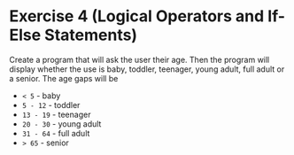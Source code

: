 # Exercise 4 (Logical Operators and If-Else Statements)
Create a program that will ask the user their age. Then the program will display whether the use is baby, toddler, teenager, young adult, full adult or a senior. The age gaps will be

- `< 5` - baby
- `5 - 12` - toddler
- `13 - 19` - teenager
- `20 - 30` - young adult
- `31 - 64` - full adult
- `> 65` - senior